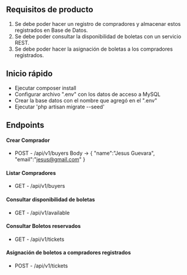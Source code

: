 ## Requisitos de producto

1. Se debe poder hacer un registro de compradores y almacenar estos registrados en Base de Datos.
2. Se debe poder consultar la disponibilidad de boletas con un servicio REST.
3. Se debe poder hacer la asignación de boletas a los compradores registrados.

## Inicio rápido
- Ejecutar composer install
- Configurar archivo ".env" con los datos de acceso a MySQL
- Crear la base datos con el nombre que agregó en el ".env" 
- Ejecutar 'php artisan migrate --seed'


## Endpoints

#### Crear Comprador 
- POST - /api/v1/buyers
    Body -> {
            "name":"Jesus Guevara",
            "email":"jesus@gmail.com"
        }

#### Listar Compradores
- GET - /api/v1/buyers

#### Consultar disponibilidad de boletas
- GET - /api/v1/available

#### Consultar Boletos reservados
- GET - /api/v1/tickets

#### Asignación de boletos a compradores registrados
- POST - /api/v1/tickets